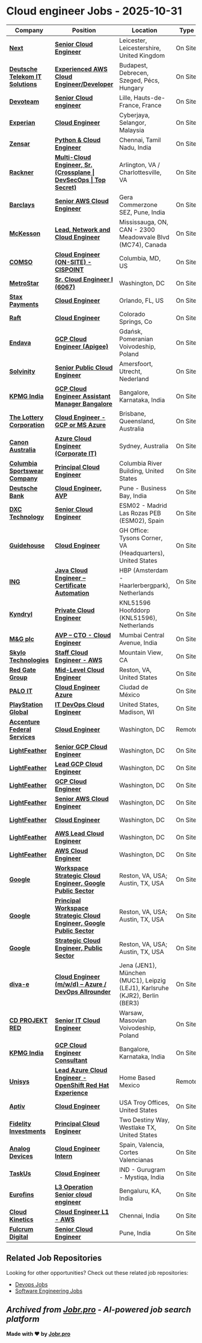 # Cloud engineer Jobs - 2025-10-31

| Company | Position | Location | Type | Date |
| ------- | -------- | -------- | ---- | ------ |
| **[Next](https://www.next.co.uk/)** | **[Senior Cloud Engineer](https://jobr.pro/job/31419567/senior-cloud-engineer?utm_source=github&utm_medium=repo&utm_campaign=github-cloud-engineering-jobs)** | Leicester, Leicestershire, United Kingdom | On Site | Oct 31 |
| **[Deutsche Telekom IT Solutions](https://www.deutschetelekomitsolutions.hu)** | **[Experienced AWS Cloud Engineer/Developer](https://jobr.pro/job/31416858/experienced-aws-cloud-engineerdeveloper?utm_source=github&utm_medium=repo&utm_campaign=github-cloud-engineering-jobs)** | Budapest, Debrecen, Szeged, Pécs, Hungary | On Site | Oct 31 |
| **[Devoteam](https://www.devoteam.com/)** | **[Senior Cloud engineer](https://jobr.pro/job/31417101/senior-cloud-engineer?utm_source=github&utm_medium=repo&utm_campaign=github-cloud-engineering-jobs)** | Lille, Hauts-de-France, France | On Site | Oct 31 |
| **[Experian](https://www.experian.com/)** | **[Cloud Engineer](https://jobr.pro/job/31417104/cloud-engineer?utm_source=github&utm_medium=repo&utm_campaign=github-cloud-engineering-jobs)** | Cyberjaya, Selangor, Malaysia | On Site | Oct 31 |
| **[Zensar](https://www.zensar.com/)** | **[Python & Cloud Engineer](https://jobr.pro/job/31425630/python-cloud-engineer?utm_source=github&utm_medium=repo&utm_campaign=github-cloud-engineering-jobs)** | Chennai, Tamil Nadu, India | On Site | Oct 31 |
| **[Rackner](https://www.rackner.com/)** | **[Multi-Cloud Engineer, Sr. (Crossplane \| DevSecOps \| Top Secret)](https://jobr.pro/job/31391886/multi-cloud-engineer-sr-crossplane-devsecops-top-secret?utm_source=github&utm_medium=repo&utm_campaign=github-cloud-engineering-jobs)** | Arlington, VA / Charlottesville, VA | On Site | Oct 31 |
| **[Barclays](https://home.barclays/)** | **[Senior AWS Cloud Engineer](https://jobr.pro/job/31432171/senior-aws-cloud-engineer?utm_source=github&utm_medium=repo&utm_campaign=github-cloud-engineering-jobs)** | Gera Commerzone SEZ, Pune, India | On Site | Oct 31 |
| **[McKesson](https://www.mckesson.com/)** | **[Lead, Network and Cloud Engineer](https://jobr.pro/job/31432897/lead-network-and-cloud-engineer?utm_source=github&utm_medium=repo&utm_campaign=github-cloud-engineering-jobs)** | Mississauga, ON, CAN - 2300 Meadowvale Blvd (MC74), Canada | On Site | Oct 31 |
| **[COMSO](https://comso.com/)** | **[Cloud Engineer (ON-SITE) - CISPOINT](https://jobr.pro/job/31405161/cloud-engineer-on-site-cispoint?utm_source=github&utm_medium=repo&utm_campaign=github-cloud-engineering-jobs)** | Columbia, MD, US | On Site | Oct 30 |
| **[MetroStar](https://www.metrostar.com/)** | **[Sr. Cloud Engineer I (6067)](https://jobr.pro/job/31390351/sr-cloud-engineer-i-6067?utm_source=github&utm_medium=repo&utm_campaign=github-cloud-engineering-jobs)** | Washington, DC | On Site | Oct 30 |
| **[Stax Payments](https://staxpayments.com/)** | **[Cloud Engineer](https://jobr.pro/job/31408040/cloud-engineer?utm_source=github&utm_medium=repo&utm_campaign=github-cloud-engineering-jobs)** | Orlando, FL, US | On Site | Oct 30 |
| **[Raft](https://goraft.tech/)** | **[Cloud Engineer](https://jobr.pro/job/31377205/cloud-engineer?utm_source=github&utm_medium=repo&utm_campaign=github-cloud-engineering-jobs)** | Colorado Springs, Co | On Site | Oct 30 |
| **[Endava](https://www.endava.com)** | **[GCP Cloud Engineer (Apigee)](https://jobr.pro/job/31392403/gcp-cloud-engineer-apigee?utm_source=github&utm_medium=repo&utm_campaign=github-cloud-engineering-jobs)** | Gdańsk, Pomeranian Voivodeship, Poland | On Site | Oct 30 |
| **[Solvinity](https://www.solvinity.com/)** | **[Senior Public Cloud Engineer](https://jobr.pro/job/31376303/senior-public-cloud-engineer?utm_source=github&utm_medium=repo&utm_campaign=github-cloud-engineering-jobs)** | Amersfoort, Utrecht, Nederland | On Site | Oct 30 |
| **[KPMG India](https://kpmg.com/)** | **[GCP Cloud Engineer Assistant Manager Bangalore](https://jobr.pro/job/31338112/gcp-cloud-engineer-assistant-manager-bangalore?utm_source=github&utm_medium=repo&utm_campaign=github-cloud-engineering-jobs)** | Bangalore, Karnataka, India | On Site | Oct 30 |
| **[The Lottery Corporation](https://www.thelotterycorporation.com/)** | **[Cloud Engineer - GCP or MS Azure](https://jobr.pro/job/31329058/cloud-engineer-gcp-or-ms-azure?utm_source=github&utm_medium=repo&utm_campaign=github-cloud-engineering-jobs)** | Brisbane, Queensland, Australia | On Site | Oct 30 |
| **[Canon Australia](https://www.canon.com.au)** | **[Azure Cloud Engineer (Corporate IT)](https://jobr.pro/job/31301517/azure-cloud-engineer-corporate-it?utm_source=github&utm_medium=repo&utm_campaign=github-cloud-engineering-jobs)** | Sydney, Australia | On Site | Oct 30 |
| **[Columbia Sportswear Company](https://www.columbiasportswearcompany.com/)** | **[Principal Cloud Engineer](https://jobr.pro/job/31361706/principal-cloud-engineer?utm_source=github&utm_medium=repo&utm_campaign=github-cloud-engineering-jobs)** | Columbia River Building, United States | On Site | Oct 30 |
| **[Deutsche Bank](https://www.db.com/)** | **[Cloud Engineer, AVP](https://jobr.pro/job/31368602/cloud-engineer-avp?utm_source=github&utm_medium=repo&utm_campaign=github-cloud-engineering-jobs)** | Pune - Business Bay, India | On Site | Oct 30 |
| **[DXC Technology](https://dxc.com/)** | **[Senior Cloud Engineer](https://jobr.pro/job/31367600/senior-cloud-engineer?utm_source=github&utm_medium=repo&utm_campaign=github-cloud-engineering-jobs)** | ESM02 - Madrid Las Rozas PEB (ESM02), Spain | On Site | Oct 30 |
| **[Guidehouse](https://www.guidehouse.com/)** | **[Cloud Engineer](https://jobr.pro/job/31368778/cloud-engineer?utm_source=github&utm_medium=repo&utm_campaign=github-cloud-engineering-jobs)** | GH Office: Tysons Corner, VA (Headquarters), United States | On Site | Oct 30 |
| **[ING](https://www.ing.com/)** | **[Java Cloud Engineer – Certificate Automation](https://jobr.pro/job/31369951/java-cloud-engineer-certificate-automation?utm_source=github&utm_medium=repo&utm_campaign=github-cloud-engineering-jobs)** | HBP (Amsterdam - Haarlerbergpark), Netherlands | On Site | Oct 30 |
| **[Kyndryl](https://www.kyndryl.com/)** | **[Private Cloud Engineer](https://jobr.pro/job/31367835/private-cloud-engineer?utm_source=github&utm_medium=repo&utm_campaign=github-cloud-engineering-jobs)** | KNL51596 Hoofddorp (KNL51596), Netherlands | On Site | Oct 30 |
| **[M&G plc](https://global.mandg.com/)** | **[AVP – CTO - Cloud Engineer](https://jobr.pro/job/31370097/avp-cto-cloud-engineer?utm_source=github&utm_medium=repo&utm_campaign=github-cloud-engineering-jobs)** | Mumbai Central Avenue, India | On Site | Oct 30 |
| **[Skylo Technologies](https://www.skylo.tech/)** | **[Staff Cloud Engineer - AWS](https://jobr.pro/job/31285423/staff-cloud-engineer-aws?utm_source=github&utm_medium=repo&utm_campaign=github-cloud-engineering-jobs)** | Mountain View, CA | On Site | Oct 29 |
| **[Red Gate Group](https://www.redgategrp.com)** | **[Mid-Level Cloud Engineer](https://jobr.pro/job/31280543/mid-level-cloud-engineer?utm_source=github&utm_medium=repo&utm_campaign=github-cloud-engineering-jobs)** | Reston, VA, United States | On Site | Oct 29 |
| **[PALO IT](https://www.palo-it.com/)** | **[Cloud Engineer Azure](https://jobr.pro/job/31290499/cloud-engineer-azure?utm_source=github&utm_medium=repo&utm_campaign=github-cloud-engineering-jobs)** | Ciudad de México | On Site | Oct 29 |
| **[PlayStation Global](https://www.playstation.com/)** | **[IT DevOps Cloud Engineer](https://jobr.pro/job/31297494/it-devops-cloud-engineer?utm_source=github&utm_medium=repo&utm_campaign=github-cloud-engineering-jobs)** | United States, Madison, WI | On Site | Oct 29 |
| **[Accenture Federal Services](https://www.accenture.com/)** | **[Cloud Engineer](https://jobr.pro/job/31285201/cloud-engineer?utm_source=github&utm_medium=repo&utm_campaign=github-cloud-engineering-jobs)** | Washington, DC | Remote | Oct 29 |
| **[LightFeather](https://lightfeather.io/)** | **[Senior GCP Cloud Engineer](https://jobr.pro/job/31293869/senior-gcp-cloud-engineer?utm_source=github&utm_medium=repo&utm_campaign=github-cloud-engineering-jobs)** | Washington, DC | On Site | Oct 29 |
| **[LightFeather](https://lightfeather.io/)** | **[Lead GCP Cloud Engineer](https://jobr.pro/job/31293867/lead-gcp-cloud-engineer?utm_source=github&utm_medium=repo&utm_campaign=github-cloud-engineering-jobs)** | Washington, DC | On Site | Oct 29 |
| **[LightFeather](https://lightfeather.io/)** | **[GCP Cloud Engineer](https://jobr.pro/job/31293865/gcp-cloud-engineer?utm_source=github&utm_medium=repo&utm_campaign=github-cloud-engineering-jobs)** | Washington, DC | On Site | Oct 29 |
| **[LightFeather](https://lightfeather.io/)** | **[Senior AWS Cloud Engineer](https://jobr.pro/job/31293868/senior-aws-cloud-engineer?utm_source=github&utm_medium=repo&utm_campaign=github-cloud-engineering-jobs)** | Washington, DC | On Site | Oct 29 |
| **[LightFeather](https://lightfeather.io/)** | **[Cloud Engineer](https://jobr.pro/job/31293861/cloud-engineer?utm_source=github&utm_medium=repo&utm_campaign=github-cloud-engineering-jobs)** | Washington, DC | On Site | Oct 29 |
| **[LightFeather](https://lightfeather.io/)** | **[AWS Lead Cloud Engineer](https://jobr.pro/job/31293860/aws-lead-cloud-engineer?utm_source=github&utm_medium=repo&utm_campaign=github-cloud-engineering-jobs)** | Washington, DC | On Site | Oct 29 |
| **[LightFeather](https://lightfeather.io/)** | **[AWS Cloud Engineer](https://jobr.pro/job/31293859/aws-cloud-engineer?utm_source=github&utm_medium=repo&utm_campaign=github-cloud-engineering-jobs)** | Washington, DC | On Site | Oct 29 |
| **[Google](https://www.google.com/)** | **[Workspace Strategic Cloud Engineer, Google Public Sector](https://jobr.pro/job/31233888/workspace-strategic-cloud-engineer-google-public-sector?utm_source=github&utm_medium=repo&utm_campaign=github-cloud-engineering-jobs)** | Reston, VA, USA; Austin, TX, USA | On Site | Oct 29 |
| **[Google](https://www.google.com/)** | **[Principal Workspace Strategic Cloud Engineer, Google Public Sector](https://jobr.pro/job/31233845/principal-workspace-strategic-cloud-engineer-google-public-sector?utm_source=github&utm_medium=repo&utm_campaign=github-cloud-engineering-jobs)** | Reston, VA, USA; Austin, TX, USA | On Site | Oct 29 |
| **[Google](https://www.google.com/)** | **[Strategic Cloud Engineer, Public Sector](https://jobr.pro/job/31233830/strategic-cloud-engineer-public-sector?utm_source=github&utm_medium=repo&utm_campaign=github-cloud-engineering-jobs)** | Reston, VA, USA; Austin, TX, USA | On Site | Oct 29 |
| **[diva-e](https://www.diva-e.com/)** | **[Cloud Engineer (m/w/d) – Azure / DevOps Allrounder](https://jobr.pro/job/31222968/cloud-engineer-mwd-azure-devops-allrounder?utm_source=github&utm_medium=repo&utm_campaign=github-cloud-engineering-jobs)** | Jena (JEN1), München (MUC1), Leipzig (LEJ1), Karlsruhe (KJR2), Berlin (BER3) | On Site | Oct 29 |
| **[CD PROJEKT RED](https://www.cdprojekt.com/)** | **[Senior IT Cloud Engineer](https://jobr.pro/job/31213680/senior-it-cloud-engineer?utm_source=github&utm_medium=repo&utm_campaign=github-cloud-engineering-jobs)** | Warsaw, Masovian Voivodeship, Poland | On Site | Oct 29 |
| **[KPMG India](https://kpmg.com/)** | **[GCP Cloud Engineer Consultant](https://jobr.pro/job/31234411/gcp-cloud-engineer-consultant?utm_source=github&utm_medium=repo&utm_campaign=github-cloud-engineering-jobs)** | Bangalore, Karnataka, India | On Site | Oct 29 |
| **[Unisys](https://www.unisys.com/)** | **[Lead Azure Cloud Engineer - OpenShift Red Hat Experience](https://jobr.pro/job/31277545/lead-azure-cloud-engineer-openshift-red-hat-experience?utm_source=github&utm_medium=repo&utm_campaign=github-cloud-engineering-jobs)** | Home Based Mexico | Remote | Oct 29 |
| **[Aptiv](https://www.aptiv.com/)** | **[Cloud Engineer](https://jobr.pro/job/31277315/cloud-engineer?utm_source=github&utm_medium=repo&utm_campaign=github-cloud-engineering-jobs)** | USA Troy Offices, United States | On Site | Oct 29 |
| **[Fidelity Investments](https://www.fidelity.com/)** | **[Principal Cloud Engineer](https://jobr.pro/job/31234432/principal-cloud-engineer?utm_source=github&utm_medium=repo&utm_campaign=github-cloud-engineering-jobs)** | Two Destiny Way, Westlake TX, United States | On Site | Oct 29 |
| **[Analog Devices](https://www.analog.com/)** | **[Cloud Engineer Intern](https://jobr.pro/job/31274702/cloud-engineer-intern?utm_source=github&utm_medium=repo&utm_campaign=github-cloud-engineering-jobs)** | Spain, Valencia, Cortes Valencianas | On Site | Oct 29 |
| **[TaskUs](https://www.taskus.com/)** | **[Cloud Engineer](https://jobr.pro/job/31277902/cloud-engineer?utm_source=github&utm_medium=repo&utm_campaign=github-cloud-engineering-jobs)** | IND - Gurugram - Mystiqa, India | On Site | Oct 29 |
| **[Eurofins](https://www.eurofins.com)** | **[L3 Operation Senior cloud engineer](https://jobr.pro/job/31206756/l3-operation-senior-cloud-engineer?utm_source=github&utm_medium=repo&utm_campaign=github-cloud-engineering-jobs)** | Bengaluru, KA, India | On Site | Oct 28 |
| **[Cloud Kinetics](https://www.cloud-kinetics.com/)** | **[Cloud Engineer L1 - AWS](https://jobr.pro/job/31155617/cloud-engineer-l1-aws?utm_source=github&utm_medium=repo&utm_campaign=github-cloud-engineering-jobs)** | Chennai, India | On Site | Oct 28 |
| **[Fulcrum Digital](https://fulcrumdigital.com/)** | **[Senior Cloud Engineer](https://jobr.pro/job/31152105/senior-cloud-engineer?utm_source=github&utm_medium=repo&utm_campaign=github-cloud-engineering-jobs)** | Pune, India | On Site | Oct 28 |

## Related Job Repositories

Looking for other opportunities? Check out these related job repositories:

- [Devops Jobs](https://github.com/jobs-jobr-pro/DevOps-Jobs)
- [Software Engineering Jobs](https://github.com/jobs-jobr-pro/Software-Engineering-Jobs)



*Archived from [Jobr.pro](https://jobr.pro?utm_source=github&utm_medium=repo&utm_campaign=github-cloud-engineering-jobs) - AI-powered job search platform*
---

**Made with ❤️ by [Jobr.pro](https://jobr.pro?utm_source=github&utm_medium=repo&utm_campaign=github-cloud-engineering-jobs)**